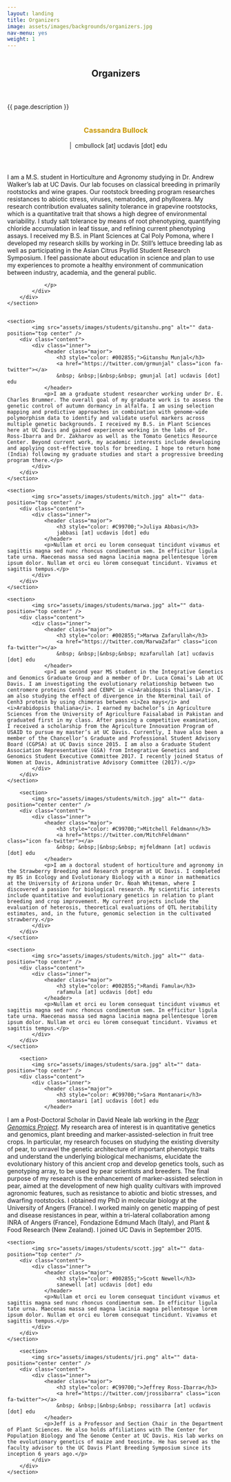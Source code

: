 ```yaml
---
layout: landing
title: Organizers
image: assets/images/backgrounds/organizers.jpg
nav-menu: yes
weight: 1
---
```


<!-- Banner -->
<!-- Note: The "styleN" class below should match that of the header element. -->
<section id="banner" class="style2">
	<div class="inner">
		<span class="image">
			<img src="{{ site.baseurl }}/{{ page.image }}" alt="" />
		</span>
		<header class="major">
			<h1>Organizers</h1>
		</header>
		<div class="content">
			<p>{{ page.description }}</p>
		</div>
	</div>
</section>

<!-- Main -->
<div id="main">

<!-- One -->
<section id="one">
	<div class="inner">
	</div>
</section>

<!-- Two -->
<section id="two" class="spotlights">
	<section>
			<img src="assets/images/students/cassie.jpg" alt="" data-position="top center" />
		<div class="content">
			<div class="inner">
				<header class="major">
					<h3 style="color: #C99700;">Cassandra Bullock</h3> 
                    <a href="https://twitter.com/CassietheBent" class="icon fa-twitter"></a>
                     &nbsp; &nbsp;|&nbsp;&nbsp;cmbullock [at] ucdavis [dot] edu
				</header>
				<p>I am a M.S. student in Horticulture and Agronomy studying in Dr. Andrew Walker’s lab at UC Davis. Our lab focuses on classical breeding in primarily rootstocks and wine grapes. Our rootstock breeding program researches resistances to abiotic stress, viruses, nematodes, and phylloxera. My research contribution evaluates salinity tolerance in grapevine rootstocks, which is a quantitative trait that shows a high degree of environmental variability. I study salt tolerance by means of root phenotyping, quantifying chloride accumulation in leaf tissue, and refining current phenotyping assays. I received my B.S. in Plant Sciences at Cal Poly Pomona, where I developed my research skills by working in Dr. Still’s lettuce breeding lab as well as participating in the Asian Citrus Psyllid Student Research Symposium. I feel passionate about education in science and plan to use my experiences to promote a healthy environment of communication between industry, academia, and the general public.
                    
                </p>
			</div>
		</div>
	</section>


	<section>
			<img src="assets/images/students/gitanshu.png" alt="" data-position="top center" />
		<div class="content">
			<div class="inner">
				<header class="major">
                    <h3 style="color: #002855;">Gitanshu Munjal</h3>
                    <a href="https://twitter.com/grmunjal" class="icon fa-twitter"></a>
                    &nbsp; &nbsp;|&nbsp;&nbsp; gmunjal [at] ucdavis [dot] edu 
				</header>
				<p>I am a graduate student researcher working under Dr. E. Charles Brummer. The overall goal of my graduate work is to assess the genetic control of autumn dormancy in alfalfa. I am using selection mapping and predictive approaches in combination with genome-wide polymorphism data to identify and validate useful markers across multiple genetic backgrounds. I received my B.S. in Plant Sciences here at UC Davis and gained experience working in the labs of Dr. Ross-Ibarra and Dr. Zakharov as well as the Tomato Genetics Resource Center. Beyond current work, my academic interests include developing and applying cost-effective tools for breeding. I hope to return home (India) following my graduate studies and start a progressive breeding program there.</p>
			</div>
		</div>
	</section>

	<section>
			<img src="assets/images/students/mitch.jpg" alt="" data-position="top center" />
		<div class="content">
			<div class="inner">
				<header class="major">
					<h3 style="color: #C99700;">Juliya Abbasi</h3>
                    jabbasi [at] ucdavis [dot] edu 
				</header>
				<p>Nullam et orci eu lorem consequat tincidunt vivamus et sagittis magna sed nunc rhoncus condimentum sem. In efficitur ligula tate urna. Maecenas massa sed magna lacinia magna pellentesque lorem ipsum dolor. Nullam et orci eu lorem consequat tincidunt. Vivamus et sagittis tempus.</p>
			</div>
		</div>
	</section>

	<section>
			<img src="assets/images/students/marwa.jpg" alt="" data-position="top center" />
		<div class="content">
			<div class="inner">
				<header class="major">
					<h3 style="color: #002855;">Marwa Zafarullah</h3>
                    <a href="https://twitter.com/MarwaZafar" class="icon fa-twitter"></a>
                    &nbsp; &nbsp;|&nbsp;&nbsp; mzafarullah [at] ucdavis [dot] edu 
				</header>
                <p>I am second year MS student in the Integrative Genetics and Genomics Graduate Group and a member of Dr. Luca Comai’s Lab at UC Davis. I am investigating the evolutionary relationship between two centromere proteins Cenh3 and CENPC in <i>Arabidopsis thaliana</i>. I am also studying the effect of divergence in the Nterminal tail of Cenh3 protein by using chimeras between <i>Zea mays</i> and <i>Arabidopsis thaliana</i>. I earned my bachelor’s in Agriculture Sciences from the University of Agriculture Faisalabad in Pakistan and graduated first in my class. After passing a competitive examination, I received a scholarship from the Agriculture Innovation Program of USAID to pursue my master’s at UC Davis. Currently, I have also been a member of the Chancellor’s Graduate and Professional Student Advisory Board (CGPSA) at UC Davis since 2015. I am also a Graduate Student Association Representative (GSA) from Integrative Genetics and Genomics Student Executive Committee 2017. I recently joined Status of Women at Davis, Administrative Advisory Committee (2017).</p>
			</div>
		</div>
	</section>
	
		<section>
			<img src="assets/images/students/mitch.jpg" alt="" data-position="center center" />
		<div class="content">
			<div class="inner">
				<header class="major">
					<h3 style="color: #C99700;">Mitchell Feldmann</h3>
                    <a href="https://twitter.com/MitchFeldmann" class="icon fa-twitter"></a>
                    &nbsp; &nbsp;|&nbsp;&nbsp; mjfeldmann [at] ucdavis [dot] edu 
				</header>
				<p>I am a doctoral student of horticulture and agronomy in the Strawberry Breeding and Research program at UC Davis. I completed my BS in Ecology and Evolutionary Biology with a minor in mathematics at the University of Arizona under Dr. Noah Whiteman, where I discovered a passion for biological research. My scientific interests include quantitative and evolutionary genetics in relation to plant breeding and crop improvement. My current projects include the evaluation of heterosis, theoretical evaluations of QTL heritability estimates, and, in the future, genomic selection in the cultivated strawberry.</p>
			</div>
		</div>
	</section>

	<section>
			<img src="assets/images/students/mitch.jpg" alt="" data-position="top center" />
		<div class="content">
			<div class="inner">
				<header class="major">
					<h3 style="color: #002855;">Randi Famula</h3>
                    rafamula [at] ucdavis [dot] edu
				</header>
				<p>Nullam et orci eu lorem consequat tincidunt vivamus et sagittis magna sed nunc rhoncus condimentum sem. In efficitur ligula tate urna. Maecenas massa sed magna lacinia magna pellentesque lorem ipsum dolor. Nullam et orci eu lorem consequat tincidunt. Vivamus et sagittis tempus.</p>
			</div>
		</div>
	</section>
	
		<section>
			<img src="assets/images/students/sara.jpg" alt="" data-position="top center" />
		<div class="content">
			<div class="inner">
				<header class="major">
					<h3 style="color: #C99700;">Sara Montanari</h3>
                    smontanari [at] ucdavis [dot] edu
				</header>
<p>I am a Post-Doctoral Scholar in David Neale lab working in the <i><a href="http://dendrome.ucdavis.edu/NealeLab/pgp/">Pear Genomics Project</a></i>. My research area of interest is in quantitative genetics and genomics, plant breeding and marker-assisted-selection in fruit tree crops. In particular, my research focuses on studying the existing diversity of pear, to unravel the genetic architecture of important phenotypic traits and understand the underlying biological mechanisms, elucidate the evolutionary history of this ancient crop and develop genetics tools, such as genotyping array, to be used by pear scientists and breeders. The final purpose of my research is the enhancement of marker-assisted selection in pear, aimed at the development of new high quality cultivars with improved agronomic features, such as resistance to abiotic and biotic stresses, and dwarfing rootstocks.
I obtained my PhD in molecular biology at the University of Angers (France). I worked mainly on genetic mapping of pest and disease resistances in pear, within a tri-lateral collaboration among INRA of Angers (France), Fondazione Edmund Mach (Italy), and Plant & Food Research (New Zealand). I joined UC Davis in September 2015.</p>
			</div>
		</div>
	</section>

	<section>
			<img src="assets/images/students/scott.jpg" alt="" data-position="top center" />
		<div class="content">
			<div class="inner">
				<header class="major">
					<h3 style="color: #002855;">Scott Newell</h3>
                    sanewell [at] ucdavis [dot] edu
				</header>
				<p>Nullam et orci eu lorem consequat tincidunt vivamus et sagittis magna sed nunc rhoncus condimentum sem. In efficitur ligula tate urna. Maecenas massa sed magna lacinia magna pellentesque lorem ipsum dolor. Nullam et orci eu lorem consequat tincidunt. Vivamus et sagittis tempus.</p>
			</div>
		</div>
	</section>
	
		<section>
			<img src="assets/images/students/jri.png" alt="" data-position="center center" />
		<div class="content">
			<div class="inner">
				<header class="major">
					<h3 style="color: #C99700;">Jeffrey Ross-Ibarra</h3>
                    <a href="https://twitter.com/jrossibarra" class="icon fa-twitter"></a>
                    &nbsp; &nbsp;|&nbsp;&nbsp; rossibarra [at] ucdavis [dot] edu 
				</header>
				<p>Jeff is a Professor and Section Chair in the Department of Plant Sciences. He also holds affiliations with The Center for Population Biology and The Genome Center at UC Davis. His lab works on the evolutionary genetics of maize and teosinte. He has served as the faculty advisor to the UC Davis Plant Breeding Symposium since its inception 6 years ago.</p>
			</div>
		</div>
	</section>

